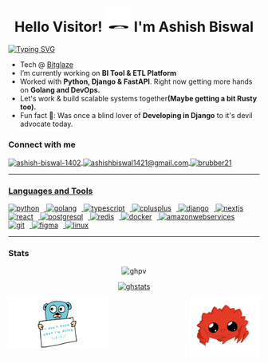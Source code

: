 <h1 align="center">
Hello Visitor!
<img src="https://raw.githubusercontent.com/Biswal21/Biswal21/main/assets/hi.gif" width="50px">
<b> I'm Ashish Biswal</b>
</h1>

[![Typing SVG](https://readme-typing-svg.demolab.com?font=Consolas&weight=500&size=30&duration=4000&pause=800&color=7765E3&width=600&height=50&lines=Developer+by+Day%2C+Debugger+by+Night!;Learning+about+Scaling+Systems+)](https://git.io/typing-svg)

<ul>
<li>Tech @ <a href="https://www.linkedin.com/company/bitglaze-technologies/about/">Bitglaze</a></li>

<li>I’m currently working on <b>BI Tool & ETL Platform</b></li>

<li>Worked with <b>Python, Django & FastAPI</b>. Right now getting more hands on <b>Golang and DevOps.</b></li>
<li>Let's work & build scalable systems together<b>(Maybe getting a bit Rusty too).</b>
<!-- <img width="30px" src="https://raw.githubusercontent.com/Biswal21/Biswal21/main/assets/rusty.png"></img> -->
</li>
<li>Fun fact 💩: Was once a blind lover of <b>Developing in Django</b> to it's devil advocate today.</li>
<!-- <li>Contact me: <a href="ashishbiswal1421@gmai.com"><a></li> -->
</ul>

<h3 align="left">Connect with me </h3>
<p align="left">
<!-- LINKEDIN -->
<a href="https://linkedin.com/in/ashish-biswal-1402" target="blank">
<img align="center" src="https://custom-icon-badges.demolab.com/badge/-Linkedin-0A66C2?style=for-the-badge&logo=linkedin&logoColor=white" alt="ashish-biswal-1402"/>
</a>
<!-- GMAIL -->
<a href="ashishbiswal1421@gmail.com" target="blank">
<img align="center" src="https://custom-icon-badges.demolab.com/badge/-Gmail-DB4437?style=for-the-badge&logo=gmail&logoColor=white" alt="ashishbiswal1421@gmail.com"/>
</a>
<!-- TWITTER -->
<a href="https://twitter.com/brubber14" target="blank">
<img align="center" src="https://custom-icon-badges.demolab.com/badge/-Twitter-1DA1F2?style=for-the-badge&logo=twitter&logoColor=white" alt="brubber21"/>
</p>
 
---

<h3 align="left">Languages and Tools </h3>
<p align="left">
<!-- Python -->
<a href="https://www.python.org" target="_blank" rel="noreferrer"> 
<img src="https://cdn.jsdelivr.net/gh/devicons/devicon/icons/python/python-original.svg" alt="python" width="50" style="padding-right:10px;"/> 
</a> 
<!-- Golang -->
<a href="https://golang.org" target="_blank" rel="noreferrer"> 
<img  src="https://cdn.jsdelivr.net/gh/devicons/devicon/icons/go/go-original-wordmark.svg" alt="golang" width="50" style="padding-right:10px;"/> 
</a> 
<!-- Typescript -->
<a href="https://www.typescriptlang.org/" target="_blank" rel="noreferrer"> 
<img src="https://cdn.jsdelivr.net/gh/devicons/devicon/icons/typescript/typescript-original.svg" alt="typescript" width="50" style="padding-right:10px;"/> 
</a> 
<!-- CPP -->
<a href="https://www.w3schools.com/cpp/" target="_blank" rel="noreferrer"> 
<img src="https://cdn.jsdelivr.net/gh/devicons/devicon/icons/cplusplus/cplusplus-plain.svg" alt="cplusplus" width="50" style="padding-right:10px;"/> 
</a>
<!-- Django -->
<a href="https://www.djangoproject.com/" target="_blank" rel="noreferrer">
<img src="https://cdn.jsdelivr.net/gh/devicons/devicon/icons/django/django-plain.svg" width="50" style="padding-right:10px;" alt="django"/>
          
</a>
<!-- Next.js -->
<a href="https://nextjs.org/" target="_blank" rel="noreferrer"> 
<img src="https://cdn.jsdelivr.net/gh/devicons/devicon/icons/nextjs/nextjs-original.svg" alt="nextjs" width="50" style="padding-right:10px;"/> 
</a>
<!-- React JS -->
<a href="https://reactjs.org/" target="_blank" rel="noreferrer"> 
<img src="https://cdn.jsdelivr.net/gh/devicons/devicon/icons/react/react-original.svg" alt="react" width="50" style="padding-right:10px;"/> 
</a>
<!-- Postgres -->
<a href="https://www.postgresql.org" target="_blank" rel="noreferrer"> 
<img src="https://cdn.jsdelivr.net/gh/devicons/devicon/icons/postgresql/postgresql-plain.svg" alt="postgresql" width="50" style="padding-right:10px;"/> 
</a> 
<!-- Redis -->
<a href="https://redis.io" target="_blank" rel="noreferrer"> 
<img src="https://cdn.jsdelivr.net/gh/devicons/devicon/icons/redis/redis-plain.svg" alt="redis" width="50" style="padding-right:10px;"/> 
</a> 
<!-- Docker -->
<a href="https://www.docker.com/" target="_blank" rel="noreferrer"/> 
<img src="https://cdn.jsdelivr.net/gh/devicons/devicon/icons/docker/docker-plain-wordmark.svg" alt="docker" width="50" style="padding-right:10px;"/>
</a>
<!-- AWS -->
<a href="https://aws.amazon.com/" target="_blank" rel="noreferrer"/> 
<img src="https://cdn.jsdelivr.net/gh/devicons/devicon/icons/amazonwebservices/amazonwebservices-original.svg" alt="amazonwebservices" width="50" style="padding-right:10px;"/>
</a>
<!-- Git -->
<a href="https://git-scm.com/" target="_blank" rel="noreferrer"> 
<img src="https://cdn.jsdelivr.net/gh/devicons/devicon/icons/git/git-plain.svg" alt="git" width="50" style="padding-right:10px;"/>
</a> 
<!-- Figma -->
<a href="https://www.figma.com/" target="_blank" rel="noreferrer"> 
<img src="https://cdn.jsdelivr.net/gh/devicons/devicon/icons/figma/figma-original.svg" alt="figma" width="50" style="padding-right:10px;"/>
</a>
<!-- Linux -->
<a href="https://www.linux.org/" target="_blank" rel="noreferrer"> 
<img src="https://cdn.jsdelivr.net/gh/devicons/devicon/icons/linux/linux-original.svg" alt="linux" width="50"style="padding-right:10px;"/> 
</a> 
</p>

---

### Stats
<p align="center">
 <img src="https://komarev.com/ghpvc/?username=biswal21&color=339989&style=for-the-badge&label=Profile%20Views" alt="ghpv"/>
</p>
<p align="center">
 <a href="https://git.io/streak-stats">
 <img src="https://streak-stats.demolab.com?user=biswal21&theme=tokyonight" alt="ghstats"/>
 </a>
</p>

<!-- [![GitHub Streak](https://streak-stats.demolab.com?user=biswal21&theme=tokyonight)](https://git.io/streak-stats) -->

<p>
<img align="left" src="https://github.com/Biswal21/Biswal21/blob/main/assets/gopher.gif?raw=true" alt="gopher" width="200" height="100"/>
<img align="right" src="https://github.com/Biswal21/Biswal21/blob/main/assets/rusty.png?raw=true" alt="rusty" width="140"/>
</p>
